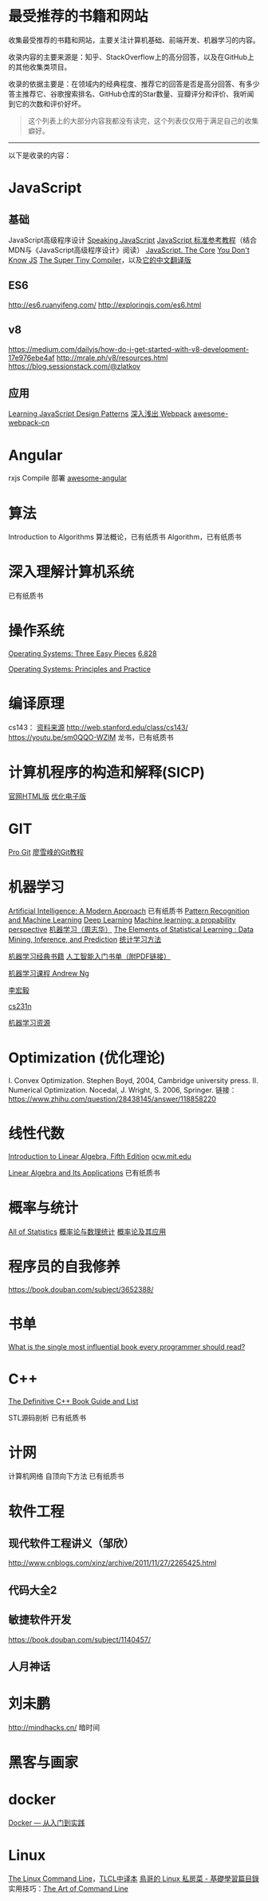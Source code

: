 # 最受推荐的书籍和网站
收集最受推荐的书籍和网站，主要关注计算机基础、前端开发、机器学习的内容。

收录内容的主要来源是：知乎、StackOverflow上的高分回答，以及在GitHub上的其他收集类项目。

收录的依据主要是：在领域内的经典程度、推荐它的回答是否是高分回答、有多少答主推荐它、谷歌搜索排名、GitHub仓库的Star数量、豆瓣评分和评价、我听闻到它的次数和评价好坏。

> 这个列表上的大部分内容我都没有读完，这个列表仅仅用于满足自己的收集癖好。


****
以下是收录的内容：

# JavaScript

## 基础
JavaScript高级程序设计
[Speaking JavaScript](http://speakingjs.com/es5/index.html)
[JavaScript 标准参考教程](https://javascript.ruanyifeng.com/)（结合MDN与《JavaScript高级程序设计》阅读）
[JavaScript. The Core](http://dmitrysoshnikov.com/ecmascript/javascript-the-core-2nd-edition/)
[You Don't Know JS](https://github.com/getify/You-Dont-Know-JS#you-dont-know-js-book-series)
[The Super Tiny Compiler](https://github.com/jamiebuilds/the-super-tiny-compiler)，以及[它的中文翻译版](https://github.com/starkwang/the-super-tiny-compiler-cn)

## ES6
http://es6.ruanyifeng.com/
http://exploringjs.com/es6.html

## v8
https://medium.com/dailyjs/how-do-i-get-started-with-v8-development-17e976ebe4af
http://mrale.ph/v8/resources.html
https://blog.sessionstack.com/@zlatkov

## 应用
[Learning JavaScript Design Patterns](https://addyosmani.com/resources/essentialjsdesignpatterns/book/)
[深入浅出 Webpack](http://webpack.wuhaolin.cn/)
[awesome-webpack-cn](https://github.com/webpack-china/awesome-webpack-cn)

# Angular
rxjs
Compile
部署
[awesome-angular](https://github.com/gdi2290/awesome-angular)

# 算法
Introduction to Algorithms
算法概论，已有纸质书
Algorithm，已有纸质书

# 深入理解计算机系统
已有纸质书

# 操作系统
[Operating Systems: Three Easy Pieces](http://pages.cs.wisc.edu/~remzi/OSTEP/)
[6.828](https://pdos.csail.mit.edu/6.828/2017/schedule.html)

[Operating Systems: Principles and Practice](http://recursivebooks.com/)

# 编译原理
cs143：
[资料来源](https://zhuanlan.zhihu.com/p/28823258)
http://web.stanford.edu/class/cs143/
https://youtu.be/sm0QQO-WZlM
龙书，已有纸质书

# 计算机程序的构造和解释(SICP)
[官网HTML版](https://mitpress.mit.edu/sicp/)
[优化电子版](https://sicpebook.wordpress.com/)

# GIT
[Pro Git](https://git-scm.com/book/en/v2)
[廖雪峰的Git教程](https://www.liaoxuefeng.com/wiki/0013739516305929606dd18361248578c67b8067c8c017b000)

# 机器学习
[Artificial Intelligence: A Modern Approach](http://aima.cs.berkeley.edu/) 已有纸质书
[Pattern Recognition and Machine Learning](http://prml.github.io/)
[Deep Learning](https://github.com/exacity/deeplearningbook-chinese)
[Machine learning: a propability perspective](https://mitpress.mit.edu/books/machine-learning-0)
[机器学习（周志华）](https://cs.nju.edu.cn/zhouzh/zhouzh.files/publication/MLbook2016.htm)
[The Elements of Statistical Learning : Data Mining, Inference, and Prediction](https://web.stanford.edu/~hastie/ElemStatLearn/)
[统计学习方法](https://book.douban.com/subject/10590856/)

[机器学习经典书籍](http://suanfazu.com/t/topic/15)
[人工智能入门书单（附PDF链接）](http://www.sohu.com/a/218561098_355140)

[机器学习课程 Andrew Ng](https://study.163.com/course/courseMain.htm?courseId=1004570029)

[李宏毅](http://speech.ee.ntu.edu.tw/~tlkagk/courses.html)

[cs231n](http://cs231n.github.io/)

[机器学习资源](https://github.com/allmachinelearning/MachineLearning)

# Optimization (优化理论)
I. Convex Optimization. Stephen Boyd, 2004, Cambridge university press.
II. Numerical Optimization. Nocedal, J. Wright, S. 2006, Springer.
链接：https://www.zhihu.com/question/28438145/answer/118858220

# 线性代数
[Introduction to Linear Algebra, Fifth Edition](http://math.mit.edu/~gs/linearalgebra/)
[ocw.mit.edu](https://ocw.mit.edu/courses/mathematics/18-06sc-linear-algebra-fall-2011/)

[Linear Algebra and Its Applications](https://book.douban.com/subject/1425950/) 已有纸质书

# 概率与统计
[All of Statistics](http://www.stat.cmu.edu/~larry/all-of-statistics/)
[概率论与数理统计](https://book.douban.com/subject/2201479/)
[概率论及其应用](https://book.douban.com/subject/1785817/)

# 程序员的自我修养
https://book.douban.com/subject/3652388/

# 书单
[What is the single most influential book every programmer should read?](https://stackoverflow.com/questions/1711/what-is-the-single-most-influential-book-every-programmer-should-read)

# C++
[The Definitive C++ Book Guide and List](https://stackoverflow.com/questions/388242/the-definitive-c-book-guide-and-list)

STL源码剖析 已有纸质书

# 计网
计算机网络 自顶向下方法 已有纸质书

# 软件工程
## 现代软件工程讲义（邹欣）
http://www.cnblogs.com/xinz/archive/2011/11/27/2265425.html

## 代码大全2

## 敏捷软件开发
https://book.douban.com/subject/1140457/

## 人月神话

# 刘未鹏
http://mindhacks.cn/
暗时间

# 黑客与画家

# docker
[Docker — 从入门到实践](https://yeasy.gitbooks.io/docker_practice/)

# Linux
[The Linux Command Line](http://linuxcommand.org/tlcl.php)，[TLCL中译本](http://billie66.github.io/TLCL/book/)
[鳥哥的 Linux 私房菜 - 基礎學習篇目錄](http://linux.vbird.org/linux_basic/)
实用技巧：[The Art of Command Line](https://github.com/jlevy/the-art-of-command-line)

